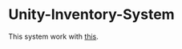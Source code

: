 # Unity-Inventory-System

This system work with [this](https://github.com/Egecekic/Game-Save-Load-System).
